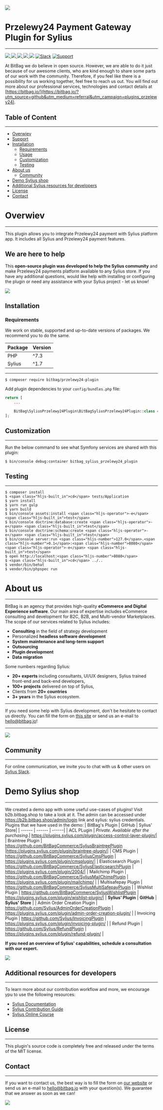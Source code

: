 # [![](https://bitbag.io/wp-content/uploads/2020/10/przelewy24-1024x535.png)](https://bitbag.io/contact-us/?utm_source=github&utm_medium=referral&utm_campaign=plugins_przelewy24)

# Przelewy24 Payment Gateway Plugin for Sylius
----

[![](https://img.shields.io/packagist/l/bitbag/przelewy24-plugin.svg) ](https://packagist.org/packages/bitbag/przelewy24-plugin "License") [ ![](https://img.shields.io/packagist/v/bitbag/przelewy24-plugin.svg) ](https://packagist.org/packages/bitbag/przelewy24-plugin "Version") [ ![](https://img.shields.io/travis/BitBagCommerce/SyliusPrzelewy24Plugin/master.svg) ](http://travis-ci.org/BitBagCommerce/SyliusPrzelewy24Plugin "Build status") [ ![](https://img.shields.io/scrutinizer/g/BitBagCommerce/SyliusPrzelewy24Plugin.svg) ](https://scrutinizer-ci.com/g/BitBagCommerce/SyliusPrzelewy24Plugin/ "Scrutinizer") [![](https://poser.pugx.org/bitbag/przelewy24-plugin/downloads)](https://packagist.org/packages/bitbag/przelewy24-plugin "Total Downloads") [![Slack](https://img.shields.io/badge/community%20chat-slack-FF1493.svg)](http://sylius-devs.slack.com) [![Support](https://img.shields.io/badge/support-contact%20author-blue])](https://bitbag.io/contact-us/?utm_source=github&utm_medium=referral&utm_campaign=plugins_przelewy24)

At BitBag we do believe in open source. However, we are able to do it just because of our awesome clients, who are kind enough to share some parts of our work with the community. Therefore, if you feel like there is a possibility for us working together, feel free to reach us out. You will find out more about our professional services, technologies and contact details at [https://bitbag.io/](https://bitbag.io/?utm_source=github&utm_medium=referral&utm_campaign=plugins_przelewy24).


## Table of Content

***

* [Overwiev](#overwiev)
* [Support](#we-are-here-to-help)
* [Installation](#installation)
  * [Requirements](#requirements)
  * [Usage](#usage)
  * [Customization](#customization)
  * [Testing](#testing)
* [About us](#about-us)
  * [Community](#community)
* [Demo Sylius shop](#demo-sylius-shop)
* [Additional Sylius resources for developers](#additional-resources-for-developers)
* [License](#license)
* [Contact](#contact)

# Overwiev

***

This plugin allows you to integrate Przelewy24 payment with Sylius platform app. It includes all Sylius and Przelewy24 payment features.

## We are here to help
This **open-source plugin was developed to help the Sylius community** and make Przelewy24 payments platform available to any Sylius store. If you have any additional questions, would like help with installing or configuring the plugin or need any assistance with your Sylius project - let us know!

[![](https://bitbag.io/wp-content/uploads/2020/10/button-contact.png)](https://bitbag.io/contact-us/?utm_source=github&utm_medium=referral&utm_campaign=plugins_przelewy24)



## Installation

### Requirements

We work on stable, supported and up-to-date versions of packages. We recommend you to do the same.

| Package | Version |
| --- | --- |
| PHP |  ^7.3 |
| Sylius |  ^1.7 |
----


```
$ composer require bitbag/przelewy24-plugin
```

Add plugin dependencies to your `config/bundles.php` file:

```php
return [
    ...

    BitBag\SyliusPrzelewy24Plugin\BitBagSyliusPrzelewy24Plugin::class => [<span class="hljs-string">'all'</span> => <span class="hljs-keyword">true</span>],
];
```

## Customization
----

Run the below command to see what Symfony services are shared with this plugin:

```
$ bin/console debug:container bitbag_sylius_przelewy24_plugin
```

## Testing
----

```
$ composer install
$ <span class="hljs-built_in">cd</span> tests/Application
$ yarn install
$ yarn run gulp
$ yarn build
$ bin/console assets:install <span class="hljs-operator">-e</span> <span class="hljs-built_in">test</span>
$ bin/console doctrine:database:create <span class="hljs-operator">-e</span> <span class="hljs-built_in">test</span>
$ bin/console doctrine:schema:create <span class="hljs-operator">-e</span> <span class="hljs-built_in">test</span>
$ bin/console server:run <span class="hljs-number">127.0</span>.<span class="hljs-number">0.1</span>:<span class="hljs-number">8080</span> <span class="hljs-operator">-e</span> <span class="hljs-built_in">test</span>
$ open http://localhost:<span class="hljs-number">8080</span>
$ <span class="hljs-built_in">cd</span> ../..
$ vendor/bin/behat
$ vendor/bin/phpspec run
```

# About us
---

BitBag is an agency that provides high-quality **eCommerce and Digital Experience software**. Our main area of expertise includes eCommerce consulting and development for B2C, B2B, and Multi-vendor Marketplaces.
The scope of our services related to Sylius includes:
- **Consulting** in the field of strategy development
- Personalized **headless software development**
- **System maintenance and long-term support**
- **Outsourcing**
- **Plugin development**
- **Data migration**

Some numbers regarding Sylius:
* **20+ experts** including consultants, UI/UX designers, Sylius trained front-end and back-end developers,
* **100+ projects** delivered on top of Sylius,
* Clients from  **20+ countries**
* **3+ years** in the Sylius ecosystem.

---

If you need some help with Sylius development, don't be hesitate to contact us directly. You can fill the form on [this site](https://bitbag.io/contact-us/?utm_source=github&utm_medium=referral&utm_campaign=plugins_przelewy24) or send us an e-mail to hello@bitbag.io!

---

[![](https://bitbag.io/wp-content/uploads/2020/10/badges-sylius.png)](https://bitbag.io/contact-us/?utm_source=github&utm_medium=referral&utm_campaign=plugins_przelewy24)

## Community
---- 

For online communication, we invite you to chat with us & other users on [Sylius Slack](https://sylius-devs.slack.com/).

# Demo Sylius shop
---

We created a demo app with some useful use-cases of plugins!
Visit b2b.bitbag.shop to take a look at it. The admin can be accessed under https://b2b.bitbag.shop/admin/login link and sylius: sylius credentials.
Plugins that we have used in the demo:
| BitBag's Plugin | GitHub | Sylius' Store|
| ------ | ------ | ------|
| ACL PLugin | *Private. Available after the purchasing.*| https://plugins.sylius.com/plugin/access-control-layer-plugin/|
| Braintree Plugin | https://github.com/BitBagCommerce/SyliusBraintreePlugin |https://plugins.sylius.com/plugin/braintree-plugin/|
| CMS Plugin | https://github.com/BitBagCommerce/SyliusCmsPlugin | https://plugins.sylius.com/plugin/cmsplugin/|
| Elasticsearch Plugin | https://github.com/BitBagCommerce/SyliusElasticsearchPlugin | https://plugins.sylius.com/plugin/2004/|
| Mailchimp Plugin | https://github.com/BitBagCommerce/SyliusMailChimpPlugin | https://plugins.sylius.com/plugin/mailchimp/ |
| Multisafepay Plugin | https://github.com/BitBagCommerce/SyliusMultiSafepayPlugin |
| Wishlist Plugin | https://github.com/BitBagCommerce/SyliusWishlistPlugin | https://plugins.sylius.com/plugin/wishlist-plugin/|
| **Sylius' Plugin** | **GitHub** | **Sylius' Store** |
| Admin Order Creation Plugin | https://github.com/Sylius/AdminOrderCreationPlugin | https://plugins.sylius.com/plugin/admin-order-creation-plugin/ |
| Invoicing Plugin | https://github.com/Sylius/InvoicingPlugin | https://plugins.sylius.com/plugin/invoicing-plugin/ |
| Refund Plugin | https://github.com/Sylius/RefundPlugin | https://plugins.sylius.com/plugin/refund-plugin/ |

**If you need an overview of Sylius' capabilities, schedule a consultation with our expert.**

[![](https://bitbag.io/wp-content/uploads/2020/10/button_free_consulatation-1.png)](https://bitbag.io/contact-us/?utm_source=github&utm_medium=referral&utm_campaign=plugins_przelewy24)

## Additional resources for developers
---
To learn more about our contribution workflow and more, we encourage ypu to use the following resources:
* [Sylius Documentation](https://docs.sylius.com/en/latest/)
* [Sylius Contribution Guide](https://docs.sylius.com/en/latest/contributing/)
* [Sylius Online Course](https://sylius.com/online-course/)

## License
 ---

This plugin's source code is completely free and released under the terms of the MIT license.

[//]: # (These are reference links used in the body of this note and get stripped out when the markdown processor does its job. There is no need to format nicely because it shouldn't be seen.)

## Contact
---
If you want to contact us, the best way is to fill the form on [our website](https://bitbag.io/contact-us/?utm_source=github&utm_medium=referral&utm_campaign=plugins_przelewy24) or send us an e-mail to hello@bitbag.io with your question(s). We guarantee that we answer as soon as we can!

[![](https://bitbag.io/wp-content/uploads/2020/10/footer.png)](https://bitbag.io/contact-us/?utm_source=github&utm_medium=referral&utm_campaign=plugins_przelewy24)
